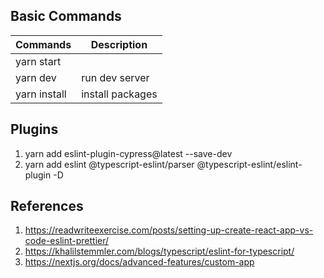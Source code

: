 ## Basic Commands
|  Commands         | Description |
| ------------- | ------------- |
| yarn start    |               |
| yarn dev      | run dev server  |
| yarn install      | install packages  |


## Plugins
1. yarn add eslint-plugin-cypress@latest --save-dev
2. yarn add eslint @typescript-eslint/parser @typescript-eslint/eslint-plugin -D

## References
1. https://readwriteexercise.com/posts/setting-up-create-react-app-vs-code-eslint-prettier/
2. https://khalilstemmler.com/blogs/typescript/eslint-for-typescript/
3. https://nextjs.org/docs/advanced-features/custom-app


